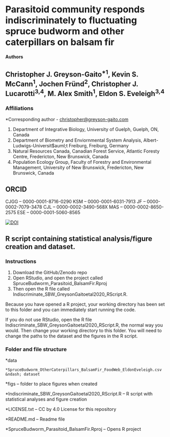 Parasitoid community responds indiscriminately to fluctuating spruce budworm and other caterpillars on balsam fir
=========

#### Authors
Christopher J. Greyson-Gaito<sup>*1</sup>, Kevin S. McCann<sup>1</sup>, Jochen Fr&uuml;nd<sup>2</sup>, Christopher J. Lucarotti<sup>3,4</sup>, M. Alex Smith<sup>1</sup>, Eldon S. Eveleigh<sup>3,4</sup>
----------

### Affiliations
*Corresponding author - christopher@greyson-gaito.com

1. Department of Integrative Biology, University of Guelph, Guelph, ON, Canada
2. Department of Biometry and Enviornmental System Analysis, Albert-Ludwigs-Universit$auml;t Freiburg, Freiburg, Germany
3. Natural Resources Canada, Canadian Forest Service, Atlantic Foresty Centre, Fredericton, New Brunswick, Canada
4. Population Ecology Group, Faculty of Forestry and Environmental Management, University of New Brunswick, Fredericton, New Brunswick, Canada

## ORCID
CJGG &ndash; 0000-0001-8716-0290
KSM &ndash; 0000-0001-6031-7913
JF &ndash; 0000-0002-7079-3478
CJL &ndash; 0000-0002-3490-568X
MAS &ndash; 0000-0002-8650-2575
ESE &ndash; 0000-0001-5060-8565

[![DOI](https://zenodo.org/badge/DOI/10.5281/zenodo.1305399.svg)](https://doi.org/10.5281/zenodo.1305399)

## R script containing statistical analysis/figure creation and dataset.

### Instructions

1. Download the GitHub/Zenodo repo
2. Open RStudio, and open the project called SpruceBudworm_Parasitoid_BalsamFir.Rproj
3. Then open the R file called Indiscriminate_SBW_GreysonGaitoetal2020_RScript.R.

Because you have opened a R project, your working directory has been set to this folder and you can immediately start running the code.

If you do not use RStudio, open the R file Indiscriminate_SBW_GreysonGaitoetal2020_RScript.R, the normal way you would.
Then change your working directory to this folder. You will need to change the paths to the dataset and the figures in the R script.

### Folder and file structure
*data

	*SpruceBudworm_OtherCaterpillars_BalsamFir_FoodWeb_EldonEveleigh.csv &ndash; dataset

*figs &ndash; folder to place figures when created

*Indiscriminate_SBW_GreysonGaitoetal2020_RScript.R &ndash; R script with statistical analyses and figure creation

*LICENSE.txt &ndash; CC by 4.0 License for this repository

*README.md &ndash; Readme file

*SpruceBudworm_Parasitoid_BalsamFir.Rproj &ndash; Opens R project



